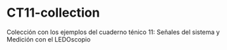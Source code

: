 # CT11-collection
Colección con los ejemplos del cuaderno ténico 11: Señales del sistema y Medición con el LEDOscopio
